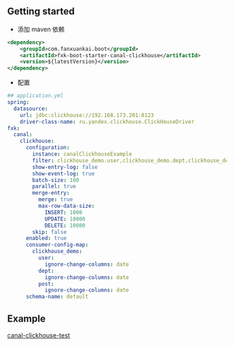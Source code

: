 ## Getting started

- 添加 maven 依赖
```xml
<dependency>
    <groupId>com.fanxuankai.boot</groupId>
    <artifactId>fxk-boot-starter-canal-clickhouse</artifactId>
    <version>${latestVersion}</version>
</dependency>
```
- 配置
```yml
## application.yml
spring:
  datasource:
    url: jdbc:clickhouse://192.168.173.201:8123
    driver-class-name: ru.yandex.clickhouse.ClickHouseDriver
fxk:
  canal:
    clickhouse:
      configuration:
        instance: canalClickhouseExample
        filter: clickhouse_demo.user,clickhouse_demo.dept,clickhouse_demo.post
        show-entry-log: false
        show-event-log: true
        batch-size: 100
        parallel: true
        merge-entry:
          merge: true
          max-row-data-size:
            INSERT: 1000
            UPDATE: 10000
            DELETE: 10000
        skip: false
      enabled: true
      consumer-config-map:
        clickhouse_demo:
          user:
            ignore-change-columns: date
          dept:
            ignore-change-columns: date
          post:
            ignore-change-columns: date
      schema-name: default
```

## Example
[canal-clickhouse-test](https://github.com/fanxuankai/fxk-boot/tree/main/fxk-boot-canal/fxk-boot-test-canal/fxk-boot-test-canal-clickhouse)